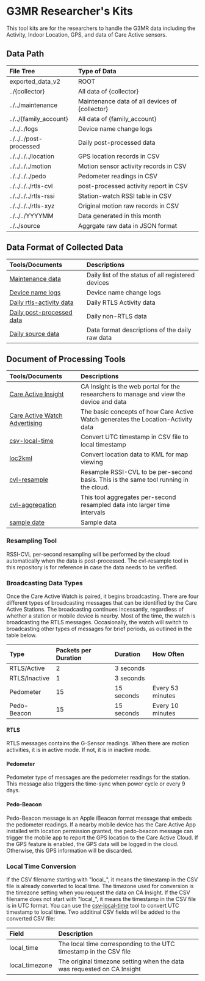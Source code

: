 # G3MR Researcher's Kits

This tool kits are for the researchers to handle the G3MR data including the Activity, Indoor Location, GPS, and data of Care Active sensors.

## Data Path

| File Tree               | Type of Data                                   |
| :---------------------- | :--------------------------------------------- |
| exported_data_v2        | ROOT                                           |
| ../{collector}          | All data of {collector}                        |
| ../../maintenance       | Maintenance data of all devices of {collector} |
| ../../{family_account}  | All data of {family_account}                   |
| ../../../logs           | Device name change logs                        |
| ../../../post-processed | Daily post-processed data                      |
| ../../../../location    | GPS location records in CSV                    |
| ../../../../motion      | Motion sensor activity records in CSV          |
| ../../../../pedo        | Pedometer readings in CSV                      |
| ../../../../rtls-cvl    | post-processed activity report in CSV          |
| ../../../../rtls-rssi   | Station-watch RSSI table in CSV                |
| ../../../../rtls-xyz    | Original motion raw records in CSV             |
| ../../../YYYYMM         | Data generated in this month                   |
| ../../source            | Aggrgate raw data in JSON format               |

## Data Format of Collected Data

| Tools/Documents                                             | Descriptions                                       |
| :---------------------------------------------------------- | :------------------------------------------------- |
| [Maintenance data](./maintenance-reports.md)                | Daily list of the status of all registered devices |
| [Device name logs](./device-name-logs.md)                   | Device name change logs                            |
| [Daily rtls-activity data](./daily-rtls-activity-report.md) | Daily RTLS Activity data                           |
| [Daily post-processed data](./daily-pp-csv-report.md)       | Daily non-RTLS data                                |
| [Daily source data](daily-source-data.md)                   | Data format descriptions of the daily raw data     |

## Document of Processing Tools

| Tools/Documents                                                                                  | Descriptions                                                                            |
| :----------------------------------------------------------------------------------------------- | :-------------------------------------------------------------------------------------- |
| [Care Active Insight](./ca-insight.md)                                                           | CA Insight is the web portal for the researchers to manage and view the device and data |
| [Care Active Watch Advertising](./Care%20Active%20Watch%20Advertising%20Formats%20G3MR%20v2.pdf) | The basic concepts of how Care Active Watch generates the Location-Activity data        |
| [csv-local-time](../tools/csv_local_time/README.md)                                              | Convert UTC timestamp in CSV file to local timestamp                                    |
| [loc2kml](../tools/loc2kml/README.md)                                                            | Convert location data to KML for map viewing                                            |
| [cvl-resample](../tools/cvl-resampling/README.md)                                                | Resample RSSI-CVL to be per-second basis. This is the same tool running in the cloud.   |
| [cvl-aggregation](../tools/aggregation/README.md)                                                | This tool aggregates per-second resampled data into larger time intervals               |
| [sample date](https://github.com/careactivedocs/g3mr_kits/raw/main/sample_data.zip)              | Sample data                                                                             |

### Resampling Tool

RSSI-CVL per-second resampling will be performed by the cloud automatically when the data is post-processed. The cvl-resample tool in this repository is for reference in case the data needs to be verified. 

### Broadcasting Data Types

Once the Care Active Watch is paired, it begins broadcasting. There are four different types of broadcasting messages that can be identified by the Care Active Stations. The broadcasting continues incessantly, regardless of whether a station or mobile device is nearby. Most of the time, the watch is broadcasting the RTLS messages. Occasionally, the watch will switch to broadcasting other types of messages for brief periods, as outlined in the table below.

| Type          | Packets per Duration | Duration   | How Often        |
| :------------ | :------------------- | :--------- | :--------------- |
| RTLS/Active   | 2                    | 3 seconds  |                  |
| RTLS/Inactive | 1                    | 3 seconds  |                  |
| Pedometer     | 15                   | 15 seconds | Every 53 minutes |
| Pedo-Beacon   | 15                   | 15 seconds | Every 10 minutes |

#### RTLS

RTLS messages contains the G-Sensor readings. When there are motion activities, it is in active mode. If not, it is in inactive mode.

#### Pedometer

Pedometer type of messages are the pedometer readings for the station. This message also triggers the time-sync when power cycle or every 9 days.

#### Pedo-Beacon

Pedo-Beacon message is an Apple iBeacon format message that embeds the pedometer readings. If a nearby mobile device has the Care Active App installed with location permission granted, the pedo-beacon message can trigger the mobile app to report the GPS location to the Care Active Cloud. If the GPS feature is enabled, the GPS data will be logged in the cloud. Otherwise, this GPS information will be discarded.

### Local Time Conversion

If the CSV filename starting with "local_", it means the timestamp in the CSV file is already converted to local time. The timezone used for conversion is the timezone setting when you request the data on CA Insight. If the CSV filename does not start with "local_", it means the timestamp in the CSV file is in UTC format. You can use the [csv-local-time](../tools/csv_local_time/README.md) tool to convert UTC timestamp to local time. Two additinal CSV fields will be added to the converted CSV file:

| Field          | Description                                                             |
| :------------- | :---------------------------------------------------------------------- |
| local_time     | The local time corresponding to the UTC timestamp in the CSV file       |
| local_timezone | The original timezone setting when the data was requested on CA Insight |

